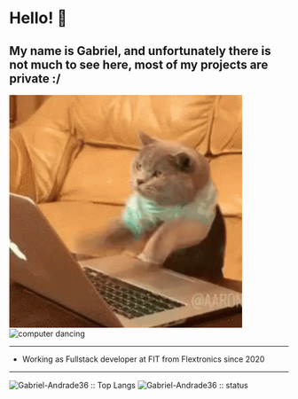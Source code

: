 <h1>Hello! 👀</h1>

<h2>My name is <a href="https://www.linkedin.com/in/gabriel-andrade-corrêa-b5463918a/" target="_blank" rel="external" style=text-decoration:none>Gabriel</a>, and unfortunately there is not much to see here, most of my projects are private :/</h2>

<!-- <p> if you want to contact me, try it: <Strong><ins>gabrielndcorrea@gmail.com</ins> or <ins>gabrielndfacens@gmail.com</ins></Strong> -->


<div style=display inline-block>

<img src="https://github.com/Gabriel-Andrade36/Gabriel-Andrade36/blob/main/cat.gif" alt="cat coding" height="420" width="420" align="center" >

<img src="https://github.com/Gabriel-Andrade36/Gabriel-Andrade36/blob/main/computer.gif" alt="computer dancing" height="420" width="420" align="center">
</div>
<hr>

- Working as Fullstack developer at <a href ="https://www.linkedin.com/company/fitinstitutodetecnologia/" target="_blank" rel="external" style=text-decoration:none>FIT</a> from <a href  ="https://www.linkedin.com/company/flexintl/" target="_blank" rel="external" style=text-decoration:none> Flextronics</a> since 2020

  
<!--  - Working(while I learn) with:
    - Node.js
    - Typescript
    - Firebase (Firestore, Cloud Functions)
    - Unit tests with Jest
    - MQTT Protocol
    - React.js 


 - Some knowledge with:
   - TypeScript/JavaScript
   - Git and Github 😆
   - Project management/agile methodology
   - HTML/CSS
   - Java/POO  -->
  
  
<hr>

<div style=display inline-block>
<img src="https://github-readme-stats.vercel.app/api/top-langs/?username=Gabriel-Andrade36&layout=compact&theme=highcontrast" alt="Gabriel-Andrade36 :: Top Langs" height="200" width="350" align="center">
<img src="https://github-readme-stats.vercel.app/api?username=Gabriel-Andrade36&hide=prs,issues&count_private=true&show_icons=true&theme=highcontrast" alt="Gabriel-Andrade36 :: status" height="190" width="460" align="center">
 </div>
